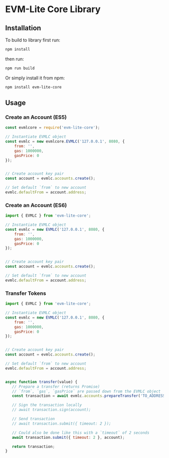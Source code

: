 # EVM-Lite Core Library

## Installation

To build to library first run:

```bash
npm install
```

then run:

```bash
npm run build
```

Or simply install it from npm:

```bash
npm install evm-lite-core
```

## Usage

### Create an Account (ES5)

```javascript
const evmlcore = require('evm-lite-core');

// Instantiate EVMLC object
const evmlc = new evmlcore.EVMLC('127.0.0.1', 8080, {
    from: '',
    gas: 1000000,
    gasPrice: 0
});


// Create account key pair
const account = evmlc.accounts.create();

// Set default `from` to new account
evmlc.defaultFrom = account.address;
```

### Create an Account (ES6)

```javascript
import { EVMLC } from 'evm-lite-core';

// Instantiate EVMLC object
const evmlc = new EVMLC('127.0.0.1', 8080, {
    from: '',
    gas: 1000000,
    gasPrice: 0
});


// Create account key pair
const account = evmlc.accounts.create();

// Set default `from` to new account
evmlc.defaultFrom = account.address;
```

### Transfer Tokens

```javascript
import { EVMLC } from 'evm-lite-core';

// Instantiate EVMLC object
const evmlc = new EVMLC('127.0.0.1', 8080, {
    from: '',
    gas: 1000000,
    gasPrice: 0
});


// Create account key pair
const account = evmlc.accounts.create();

// Set default `from` to new account
evmlc.defaultFrom = account.address;


async function transfer(value) {
   // Prepare a transfer (returns Promise)
   // `from`, `gas`, `gasPrice` are passed down from the EVMLC object
   const transaction = await evmlc.accounts.prepareTransfer('TO_ADDRESS', 100);

   // Sign the transaction locally
   // await transaction.sign(account);

   // Send transaction
   // await transaction.submit({ timeout: 2 });

   // Could also be done like this with a `timeout` of 2 seconds
   await transaction.submit({ timeout: 2 }, account);

   return transaction;
}
```
